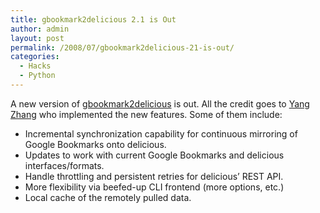 ```yaml
---
title: gbookmark2delicious 2.1 is Out
author: admin
layout: post
permalink: /2008/07/gbookmark2delicious-21-is-out/
categories:
  - Hacks
  - Python
---
```

A new version of [gbookmark2delicious][1] is out. All the credit goes to [Yang Zhang][2] who implemented the new features. Some of them include:

*   Incremental synchronization capability for continuous mirroring of Google Bookmarks onto delicious.
*   Updates to work with current Google Bookmarks and delicious interfaces/formats.
*   Handle throttling and persistent retries for delicious&#8217; REST API.
*   More flexibility via beefed-up CLI frontend (more options, etc.)
*   Local cache of the remotely pulled data.

<div style="clear:both;">
</div>

 [1]: http://code.google.com/p/gbookmark2delicious/ "gbookmark2delicious site"
 [2]: http://www.mit.edu/~y_z/ "Yang Zhang Homepage"